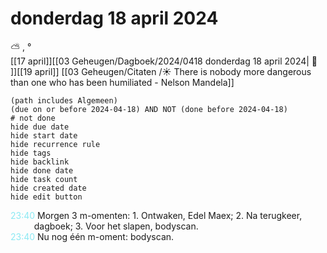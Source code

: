 # donderdag 18 april 2024

⛅ , °<br>[[17 april]][[03 Geheugen/Dagboek/2024/0418 donderdag 18 april 2024| 📓 ]][[19 april]]
[[03 Geheugen/Citaten /☀️ There is nobody more dangerous than one who has been humiliated - Nelson Mandela]]
```tasks
(path includes Algemeen)
(due on or before 2024-04-18) AND NOT (done before 2024-04-18)
# not done
hide due date
hide start date
hide recurrence rule
hide tags
hide backlink
hide done date
hide task count
hide created date
hide edit button
```
<p style="padding-left: 2.7em; text-indent: -2.7em; margin: 0;"><font color=#8be9f3>23:40  </font>  Morgen 3 m-omenten: 1. Ontwaken, Edel Maex; 2. Na terugkeer, dagboek; 3. Voor het slapen, bodyscan. </p>   
<p style="padding-left: 2.7em; text-indent: -2.7em; margin: 0;"><font color=#8be9f3>23:40  </font>  Nu nog één m-oment: bodyscan. </p>   